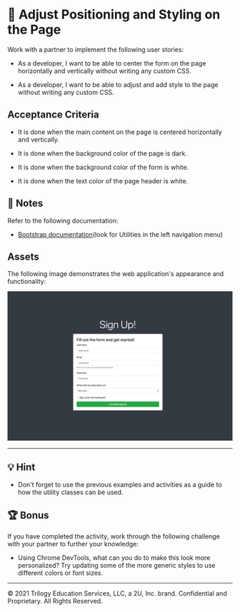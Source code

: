 # 📖 Adjust Positioning and Styling on the Page

Work with a partner to implement the following user stories:

* As a developer, I want to be able to center the form on the page horizontally and vertically without writing any custom CSS.

* As a developer, I want to be able to adjust and add style to the page without writing any custom CSS.

## Acceptance Criteria

* It is done when the main content on the page is centered horizontally and vertically.

* It is done when the background color of the page is dark.

* It is done when the background color of the form is white.

* It is done when the text color of the page header is white.

## 📝 Notes

Refer to the following documentation:

* [Bootstrap documentation](https://getbootstrap.com/docs/4.5/getting-started/introduction/)(look for Utilities in the left navigation menu)

## Assets

The following image demonstrates the web application's appearance and functionality:

![A white form is centered on the page with a dark background.](./Images/01-solved-screenshot.png)

---

## 💡 Hint

* Don't forget to use the previous examples and activities as a guide to how the utility classes can be used.

## 🏆 Bonus

If you have completed the activity, work through the following challenge with your partner to further your knowledge:

* Using Chrome DevTools, what can you do to make this look more personalized? Try updating some of the more generic styles to use different colors or font sizes.

---

© 2021 Trilogy Education Services, LLC, a 2U, Inc. brand. Confidential and Proprietary. All Rights Reserved.
